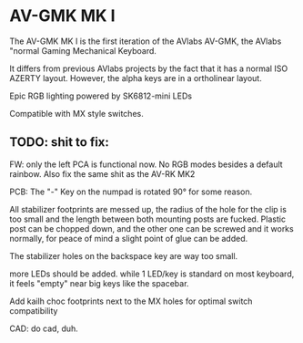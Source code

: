 
# AV-GMK MK I

  

The AV-GMK MK I is the first iteration of the AVlabs AV-GMK, the AVlabs "normal Gaming Mechanical Keyboard.

It differs from previous AVlabs projects by the fact that it has a normal ISO AZERTY layout. However, the alpha keys are in a ortholinear layout.

Epic RGB lighting powered by SK6812-mini LEDs

Compatible with MX style switches.

  
  

## TODO: shit to fix:

  

FW: only the left PCA is functional now. No RGB modes besides a default rainbow. Also fix the same shit as the AV-RK MK2

  
  

PCB: The "-" Key on the numpad is rotated 90° for some reason.

All stabilizer footprints are messed up, the radius of the hole for the clip is too small and the length between both mounting posts are fucked. Plastic post can be chopped down, and the other one can be screwed and it works normally, for peace of mind a slight point of glue can be added.

The stabilizer holes on the backspace key are way too small.

more LEDs should be added. while 1 LED/key is standard on most keyboard, it feels "empty" near big keys like the spacebar.

Add kailh choc footprints next to the MX holes for optimal switch compatibility

  

CAD: do cad, duh.